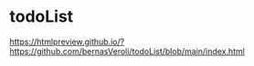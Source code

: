 # todoList
https://htmlpreview.github.io/?https://github.com/bernasVeroli/todoList/blob/main/index.html
